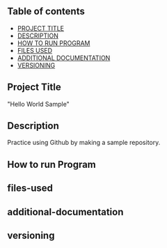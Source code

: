 ## Table of contents

- [PROJECT TITLE](#Project-Title)
- [DESCRIPTION](#Description)
- [HOW TO RUN PROGRAM](#How-to-run-program)
- [FILES USED](#files-used)
- [ADDITIONAL DOCUMENTATION](#additional-documentation)
- [VERSIONING](#versioning)

## Project Title

"Hello World Sample"

## Description

Practice using Github by making a sample repository.

## How to run Program

## files-used

## additional-documentation

## versioning
